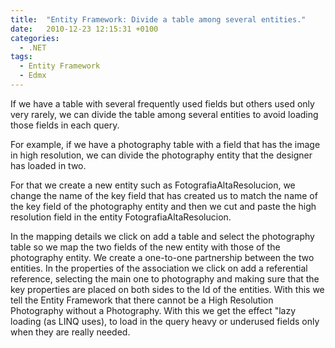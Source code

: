 ```yaml
---
title:  "Entity Framework: Divide a table among several entities."
date:   2010-12-23 12:15:31 +0100
categories:
  - .NET
tags:
  - Entity Framework
  - Edmx
---
```


If we have a table with several frequently used fields but others used only very rarely, we can divide the table among several entities to avoid loading those fields in each query.

For example, if we have a photography table with a field that has the image in high resolution, we can divide the photography entity that the designer has loaded in two.

For that we create a new entity such as FotografiaAltaResolucion, we change the name of the key field that has created us to match the name of the key field of the photography entity and then we cut and paste the high resolution field in the entity FotografiaAltaResolucion.

In the mapping details we click on add a table and select the photography table so we map the two fields of the new entity with those of the photography entity. We create a one-to-one partnership between the two entities. In the properties of the association we click on add a referential reference, selecting the main one to photography and making sure that the key properties are placed on both sides to the Id of the entities. With this we tell the Entity Framework that there cannot be a High Resolution Photography without a Photography. With this we get the effect "lazy loading (as LINQ uses), to load in the query heavy or underused fields only when they are really needed.